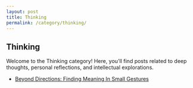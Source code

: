 ```yaml
---
layout: post
title: Thinking
permalink: /category/thinking/
---
```


<h2>Thinking</h2>
<p>Welcome to the Thinking category! Here, you'll find posts related to deep thoughts, personal reflections, and intellectual explorations.</p>

<!-- Here, you can list the posts that belong to this category -->
<ul>
  <li><a href="/category/thinking/small-gestures.html">Beyond Directions: Finding Meaning In Small Gestures</a></li>
</ul>

